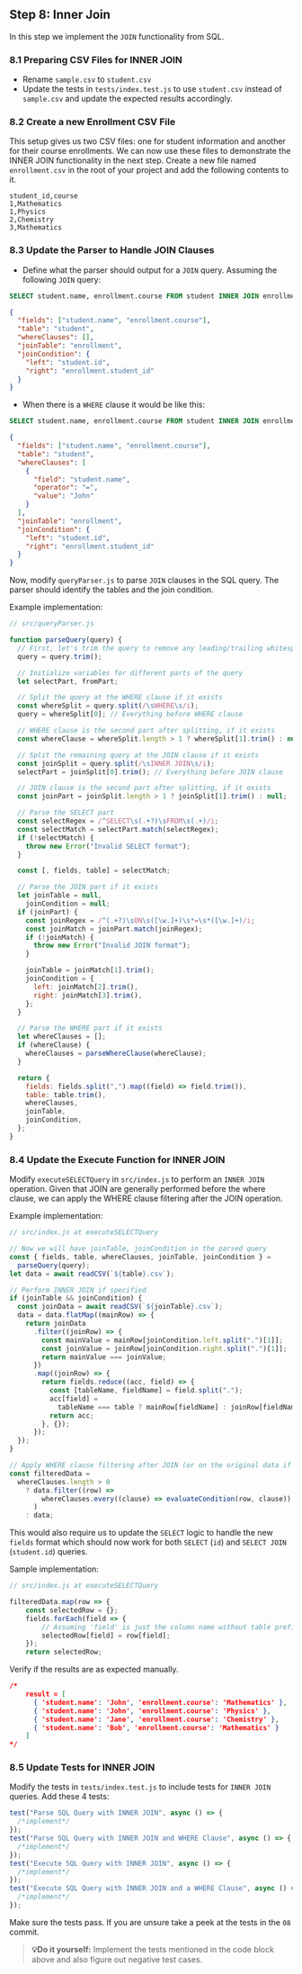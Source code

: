 ## Step 8: Inner Join

In this step we implement the `JOIN` functionality from SQL.

### 8.1 Preparing CSV Files for INNER JOIN

- Rename `sample.csv` to `student.csv`
- Update the tests in `tests/index.test.js` to use `student.csv` instead of `sample.csv` and update the expected results accordingly.

### 8.2 Create a new Enrollment CSV File

This setup gives us two CSV files: one for student information and another for their course enrollments. We can now use these files to demonstrate the INNER JOIN functionality in the next step.
Create a new file named `enrollment.csv` in the root of your project and add the following contents to it.

```csv
student_id,course
1,Mathematics
1,Physics
2,Chemistry
3,Mathematics
```

### 8.3 Update the Parser to Handle JOIN Clauses

- Define what the parser should output for a `JOIN` query.
  Assuming the following `JOIN` query:

```sql
SELECT student.name, enrollment.course FROM student INNER JOIN enrollment ON student.id=enrollment.student_id
```

```json
{
  "fields": ["student.name", "enrollment.course"],
  "table": "student",
  "whereClauses": [],
  "joinTable": "enrollment",
  "joinCondition": {
    "left": "student.id",
    "right": "enrollment.student_id"
  }
}
```

- When there is a `WHERE` clause it would be like this:

```sql
SELECT student.name, enrollment.course FROM student INNER JOIN enrollment ON student.id=enrollment.student_id WHERE student.name = John
```

```json
{
  "fields": ["student.name", "enrollment.course"],
  "table": "student",
  "whereClauses": [
    {
      "field": "student.name",
      "operator": "=",
      "value": "John"
    }
  ],
  "joinTable": "enrollment",
  "joinCondition": {
    "left": "student.id",
    "right": "enrollment.student_id"
  }
}
```

Now, modify `queryParser.js` to parse `JOIN` clauses in the SQL query.
The parser should identify the tables and the join condition.

Example implementation:

```javascript
// src/queryParser.js

function parseQuery(query) {
  // First, let's trim the query to remove any leading/trailing whitespaces
  query = query.trim();

  // Initialize variables for different parts of the query
  let selectPart, fromPart;

  // Split the query at the WHERE clause if it exists
  const whereSplit = query.split(/\sWHERE\s/i);
  query = whereSplit[0]; // Everything before WHERE clause

  // WHERE clause is the second part after splitting, if it exists
  const whereClause = whereSplit.length > 1 ? whereSplit[1].trim() : null;

  // Split the remaining query at the JOIN clause if it exists
  const joinSplit = query.split(/\sINNER JOIN\s/i);
  selectPart = joinSplit[0].trim(); // Everything before JOIN clause

  // JOIN clause is the second part after splitting, if it exists
  const joinPart = joinSplit.length > 1 ? joinSplit[1].trim() : null;

  // Parse the SELECT part
  const selectRegex = /^SELECT\s(.+?)\sFROM\s(.+)/i;
  const selectMatch = selectPart.match(selectRegex);
  if (!selectMatch) {
    throw new Error("Invalid SELECT format");
  }

  const [, fields, table] = selectMatch;

  // Parse the JOIN part if it exists
  let joinTable = null,
    joinCondition = null;
  if (joinPart) {
    const joinRegex = /^(.+?)\sON\s([\w.]+)\s*=\s*([\w.]+)/i;
    const joinMatch = joinPart.match(joinRegex);
    if (!joinMatch) {
      throw new Error("Invalid JOIN format");
    }

    joinTable = joinMatch[1].trim();
    joinCondition = {
      left: joinMatch[2].trim(),
      right: joinMatch[3].trim(),
    };
  }

  // Parse the WHERE part if it exists
  let whereClauses = [];
  if (whereClause) {
    whereClauses = parseWhereClause(whereClause);
  }

  return {
    fields: fields.split(",").map((field) => field.trim()),
    table: table.trim(),
    whereClauses,
    joinTable,
    joinCondition,
  };
}
```

### 8.4 Update the Execute Function for INNER JOIN

Modify `executeSELECTQuery` in `src/index.js` to perform an `INNER JOIN` operation. Given that JOIN are generally performed before the where clause, we can apply the WHERE clause filtering after the JOIN operation.

Example implementation:

```javascript
// src/index.js at executeSELECTQuery

// Now we will have joinTable, joinCondition in the parsed query
const { fields, table, whereClauses, joinTable, joinCondition } =
  parseQuery(query);
let data = await readCSV(`${table}.csv`);

// Perform INNER JOIN if specified
if (joinTable && joinCondition) {
  const joinData = await readCSV(`${joinTable}.csv`);
  data = data.flatMap((mainRow) => {
    return joinData
      .filter((joinRow) => {
        const mainValue = mainRow[joinCondition.left.split(".")[1]];
        const joinValue = joinRow[joinCondition.right.split(".")[1]];
        return mainValue === joinValue;
      })
      .map((joinRow) => {
        return fields.reduce((acc, field) => {
          const [tableName, fieldName] = field.split(".");
          acc[field] =
            tableName === table ? mainRow[fieldName] : joinRow[fieldName];
          return acc;
        }, {});
      });
  });
}

// Apply WHERE clause filtering after JOIN (or on the original data if no join)
const filteredData =
  whereClauses.length > 0
    ? data.filter((row) =>
        whereClauses.every((clause) => evaluateCondition(row, clause))
      )
    : data;
```

This would also require us to update the `SELECT` logic to handle the new `fields` format which should now work for both `SELECT` (`id`) and `SELECT JOIN` (`student.id`) queries.

Sample implementation:

```javascript
// src/index.js at executeSELECTQuery

filteredData.map(row => {
    const selectedRow = {};
    fields.forEach(field => {
        // Assuming 'field' is just the column name without table prefix
        selectedRow[field] = row[field];
    });
    return selectedRow;
```

Verify if the results are as expected manually.

```json
/*
    result = [
      { 'student.name': 'John', 'enrollment.course': 'Mathematics' },
      { 'student.name': 'John', 'enrollment.course': 'Physics' },
      { 'student.name': 'Jane', 'enrollment.course': 'Chemistry' },
      { 'student.name': 'Bob', 'enrollment.course': 'Mathematics' }
    ]
*/
```

### 8.5 Update Tests for INNER JOIN

Modify the tests in `tests/index.test.js` to include tests for `INNER JOIN` queries. Add these 4 tests:

```javascript
test("Parse SQL Query with INNER JOIN", async () => {
  /*implement*/
});
test("Parse SQL Query with INNER JOIN and WHERE Clause", async () => {
  /*implement*/
});
test("Execute SQL Query with INNER JOIN", async () => {
  /*implement*/
});
test("Execute SQL Query with INNER JOIN and a WHERE Clause", async () => {
  /*implement*/
});
```

Make sure the tests pass. If you are unsure take a peek at the tests in the `08` commit.

> **💡Do it yourself:** Implement the tests mentioned in the code block above and also figure out negative test cases.
